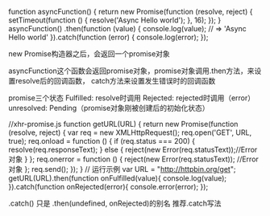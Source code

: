 function asyncFunction() {
    return new Promise(function (resolve, reject) {
        setTimeout(function () {
        resolve('Async Hello world'); }, 16);
    });
}
asyncFunction()
    .then(function (value) {
    console.log(value); // => 'Async Hello world'
}).catch(function (error) { console.log(error);
});


new Promise构造器之后，会返回一个promise对象

asyncFunction这个函数会返回promise对象，promise对象调用.then方法，来设置resolve后的回调函数， catch方法来设置发生错误时的回调函数

promise三个状态
Fulfilled: resolve时调用
Rejected:  rejected时调用（error）
unresolved:  Pending（promise对象刚被创建后的初始化状态）

//xhr-promise.js
function getURL(URL) {
    return new Promise(function (resolve, reject) {
        var req = new XMLHttpRequest(); req.open('GET', URL, true); req.onload = function () {
            if (req.status === 200) { 
                resolve(req.responseText);
            } else {
                reject(new Error(req.statusText));//Error对象
            } };
        req.onerror = function () { 
            reject(new Error(req.statusText)); //Error对象
        };
        req.send(); });
}
// 运行示例
var URL = "http://httpbin.org/get"; getURL(URL).then(function onFulfilled(value){
    console.log(value); }).catch(function onRejected(error){
    console.error(error); });

.catch() 只是 .then(undefined, onRejected)的别名  推荐.catch写法


